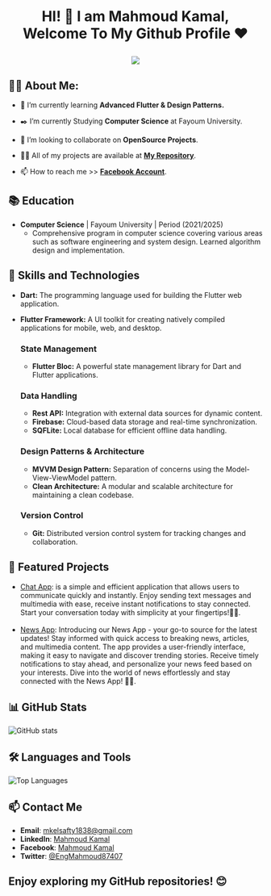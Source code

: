 <h1 align="center">HI! 👋 <!-- <img src="https://raw.githubusercontent.com/MartinHeinz/MartinHeinz/master/wave.gif" width="25px"> --> I am Mahmoud Kamal, Welcome To My Github Profile ♥
<p align="center">
  <img src="https://readme-typing-svg.demolab.com/?lines=+{وَ+قُلْ+رَبِّ+زِدْنِي+عِلْماً}+قال+تعالى" style="color:black" />
</p>
</h1>

<!-- # Hello! <img src="https://raw.githubusercontent.com/MartinHeinz/MartinHeinz/master/wave.gif" width="30px"> My Name is Mahmoud Kamal, Welcome To My Github Profile ♥  -->







## 🙋‍♂️ About Me:

- 🌱 I’m currently learning **Advanced Flutter & Design Patterns.**

- ✒️ I’m currently Studying **Computer Science** at Fayoum University.

- 👯 I’m looking to collaborate on **OpenSource Projects**.

- 👨‍💻 All of my projects are available at **[My Repository](https://github.com/mahmoudkamalx14?tab=repositories)**.

- 📫 How to reach me >> **[Facebook Account](https://www.facebook.com/mahmoudkamalx14)**.
  


## 📚 Education 

- **Computer Science** | Fayoum University | Period (2021/2025)
  - Comprehensive program in computer science covering various areas such as software engineering and system design. Learned algorithm design and implementation.


## 🚀 Skills and Technologies

  - **Dart:** The programming language used for building the Flutter web application.
  - **Flutter Framework:** A UI toolkit for creating natively compiled applications for mobile, web, and desktop.

    ### State Management
     - **Flutter Bloc:** A powerful state management library for Dart and Flutter applications.

    ### Data Handling
     - **Rest API:** Integration with external data sources for dynamic content.
     - **Firebase:** Cloud-based data storage and real-time synchronization.
     - **SQFLite:** Local database for efficient offline data handling.

    ### Design Patterns & Architecture
     - **MVVM Design Pattern:** Separation of concerns using the Model-View-ViewModel pattern.
     - **Clean Architecture:** A modular and scalable architecture for maintaining a clean codebase.

    ### Version Control
     - **Git:** Distributed version control system for tracking changes and collaboration.


## 🌟 Featured Projects

- [Chat App](https://github.com/mahmoudkamalx14/chat):
  is a simple and efficient application that allows users to communicate quickly and instantly.
  Enjoy sending text messages and multimedia with ease, receive instant notifications to stay connected.
  Start your conversation today with simplicity at your fingertips!📱💬.
  <br><br>
- [News App](https://github.com/mahmoudkamalx14/News-App):
  Introducing our News App - your go-to source for the latest updates! Stay informed with quick access to breaking news, articles, and multimedia content. The app provides a user-friendly interface, making it easy to navigate and discover trending stories. Receive timely notifications to stay ahead, and personalize your news feed based on your interests. Dive into the world of news effortlessly and stay connected with the News App! 📰📲.

## 📊 GitHub Stats

![GitHub stats](https://github-readme-stats.vercel.app/api/?username=mahmoudkamalx14&show_icons=true&theme=radical)

## 🛠️ Languages and Tools

![Top Languages](https://github-readme-stats.vercel.app/api/top-langs/?username=mahmoudkamalx14&layout=compact&theme=radical)



## 📫 Contact Me

- **Email**:    [mkelsafty1838@gmail.com](mailto:mkelsafty1838@gmail.com)
- **LinkedIn**: [Mahmoud Kamal](https://www.linkedin.com/in/mahmoudkamal14/)
- **Facebook**: [Mahmoud Kamal](https://www.facebook.com/mahmoudkamalx14)
- **Twitter**:  [@EngMahmoud87407](https://twitter.com/EngMahmoud87407)
  

## Enjoy exploring my GitHub repositories! 😊

